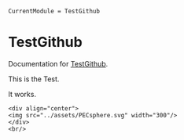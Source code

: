 ```@meta
CurrentModule = TestGithub
```

# TestGithub

Documentation for [TestGithub](https://github.com/HoBeZwe/TestGithub.jl).

This is the Test. 

It works.

```@raw html
<div align="center">
<img src="../assets/PECsphere.svg" width="300"/>
</div>
<br/>
```